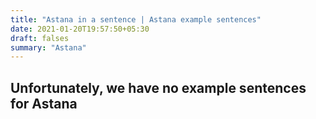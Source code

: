 ```yaml
---
title: "Astana in a sentence | Astana example sentences"
date: 2021-01-20T19:57:50+05:30
draft: falses
summary: "Astana"
---
```

## Unfortunately, we have no example sentences for Astana                 
